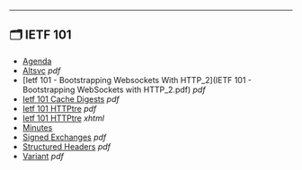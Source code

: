 

---

## 🗂️ IETF 101

- [Agenda](agenda.md) 
- [Altsvc](AltSvc.pdf) _pdf_
- [Ietf 101 - Bootstrapping Websockets With HTTP_2](IETF 101 - Bootstrapping WebSockets with HTTP_2.pdf) _pdf_
- [Ietf 101 Cache Digests](ietf-101-cache-digests.pdf) _pdf_
- [Ietf 101 HTTPtre](ietf-101-httptre.pdf) _pdf_
- [Ietf 101 HTTPtre](ietf-101-httptre.xhtml) _xhtml_
- [Minutes](minutes.md) 
- [Signed Exchanges](signed-exchanges.pdf) _pdf_
- [Structured Headers](structured-headers.pdf) _pdf_
- [Variant](variant.pdf) _pdf_